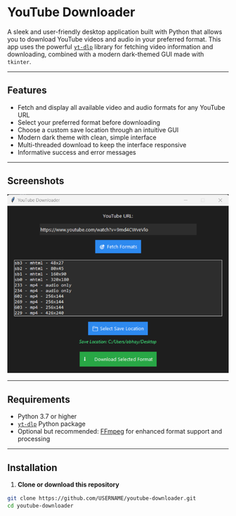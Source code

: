 # YouTube Downloader

A sleek and user-friendly desktop application built with Python that allows you to download YouTube videos and audio in your preferred format. This app uses the powerful [`yt-dlp`](https://github.com/yt-dlp/yt-dlp) library for fetching video information and downloading, combined with a modern dark-themed GUI made with `tkinter`.

---

## Features

- Fetch and display all available video and audio formats for any YouTube URL  
- Select your preferred format before downloading  
- Choose a custom save location through an intuitive GUI  
- Modern dark theme with clean, simple interface  
- Multi-threaded download to keep the interface responsive  
- Informative success and error messages  

---

## Screenshots

![YouTube Downloader Screenshot](images/ytdownloadimage.png)



---

## Requirements

- Python 3.7 or higher  
- [`yt-dlp`](https://pypi.org/project/yt-dlp/) Python package  
- Optional but recommended: [FFmpeg](https://ffmpeg.org/) for enhanced format support and processing  

---

## Installation

1. **Clone or download this repository**

```bash
git clone https://github.com/USERNAME/youtube-downloader.git
cd youtube-downloader
